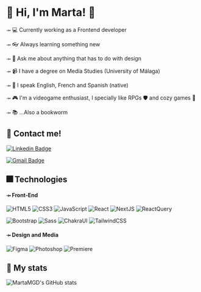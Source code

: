 # <b> :handshake: Hi, I'm Marta! :sunflower:  </b>
⤞ 💻 Currently working as a Frontend developer

⤞ :eyeglasses: Always learning something new

⤞ :art: Ask me about anything that has to do with design 

⤞ 📹 I have a degree on Media Studies (University of Málaga)

⤞ 💬 I speak English, French and Spanish (native)

⤞ 🎮 I'm a videogame enthusiast, I specially like RPGs 🛡️ and cozy games 🌱

⤞ 📚 ...Also a bookworm

## :speech_balloon: Contact me!

[![Linkedin Badge](https://img.shields.io/badge/-martagd96-blue?style=flat-square&logo=Linkedin&logoColor=white&link=https://www.linkedin.com/in/martagonzalezduque/)](https://www.linkedin.com/in/martagd96/)

[![Gmail Badge](https://img.shields.io/badge/-gonzalezduquemarta@gmail.com-c14438?style=flat-square&logo=Gmail&logoColor=white&link=mailto:gonzalezduquemarta@gmail.com)](mailto:kanna6501@gmail.com)

## :fireworks: Technologies 
#### ⤞ Front-End
![HTML5](https://img.shields.io/badge/-HTML5-%23E44D27?style=flat-square&logo=html5&logoColor=ffffff)
![CSS3](https://img.shields.io/badge/-CSS3-%231572B6?style=flat-square&logo=css3)
![JavaScript](https://img.shields.io/badge/-JavaScript-%23F7DF1C?style=flat-square&logo=javascript&logoColor=000000&labelColor=%23F7DF1C&color=%23FFCE5A)
![React](https://img.shields.io/badge/-React-%23282C34?style=flat-square&logo=react)
![NextJS](https://img.shields.io/badge/-NextJS-%23282C34?style=flat-square&logo=nextjs)
![ReactQuery](https://img.shields.io/badge/-ReactQuery-%23282C34?style=flat-square&logo=ReactQueryUI&logoColor=red)


![Bootstrap](https://img.shields.io/badge/-Bootstrap-563D7C?style=flat-square&logo=bootstrap)
![Sass](https://img.shields.io/badge/-Sass-ff69b4?style=flat-square&logo=sass&logoColor=blueviolet)
![ChakraUI](https://img.shields.io/badge/-ChakraUI-%23282C34?style=flat-square&logo=ChakraUI&logoColor=teal)
![TailwindCSS](https://img.shields.io/badge/-TailwindCSS-%23282C34?style=flat-square&logo=TailwindCSS&logoColor=blue)

#### ⤞ Design and Media
![Figma](https://img.shields.io/badge/-Figma-%23282C34?style=flat-square&logo=Figma&logoColor=fuchsia)
![Photoshop](https://img.shields.io/badge/-Photoshop-%23282C34?style=flat-square&logo=Photoshop&logoColor=blue)
![Premiere](https://img.shields.io/badge/-Premiere-%23282C34?style=flat-square&logo=Premiere&logoColor=blue)

## :pushpin: My stats
![MartaMGD's GitHub stats](https://github-readme-stats.vercel.app/api?username=MartaMGD&show_icons=true&theme=dracula)
